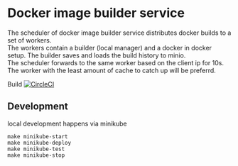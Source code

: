 # Docker image builder service

The scheduler of docker image builder service distributes docker builds to a set of workers.  
The workers contain a builder (local manager) and a docker in docker setup. The builder saves and loads the build history to minio.  
The scheduler forwards to the same worker based on the client ip for 10s.  
The worker with the least amount of cache to catch up will be preferrd.  

Build [![CircleCI](https://circleci.com/gh/utopia-planitia/docker-image-builder-service.svg?style=svg)](https://circleci.com/gh/utopia-planitia/docker-image-builder-service)

## Development

local development happens via minikube
```
make minikube-start
make minikube-deploy
make minikube-test
make minikube-stop
```
